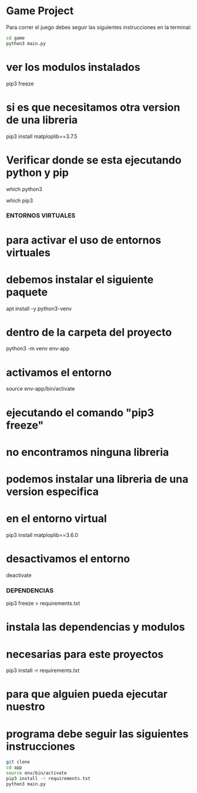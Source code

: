 # Game Project 

Para correr el juego debes seguir las siguientes instrucciones en la terminal:

```sh
cd game 
python3 main.py

```

# ver los modulos instalados
pip3 freeze 

# si es que necesitamos otra version de una libreria 
pip3 install matploplib==3.7.5

# Verificar donde se esta ejecutando python y pip

which python3

which pip3

### ENTORNOS VIRTUALES

# para activar el uso de entornos virtuales
# debemos instalar el siguiente paquete

apt install -y python3-venv

# dentro de la carpeta del proyecto

python3 -m venv env-app 

# activamos el entorno 

source env-app/bin/activate  

# ejecutando el comando "pip3 freeze"
# no encontramos ninguna libreria

# podemos instalar una libreria de una version especifica
# en el entorno virtual
pip3 install matploplib==3.6.0

# desactivamos el entorno 

deactivate 

### DEPENDENCIAS 

pip3 freeze > requirements.txt 

# instala las dependencias y modulos 
# necesarias para este proyectos 

pip3 install -r requirements.txt

# para que alguien pueda ejecutar nuestro 
# programa debe seguir las siguientes instrucciones

``` sh 
git clone 
cd app
source env/bin/activate 
pip3 install -r requirements.txt
python3 main.py 


```




